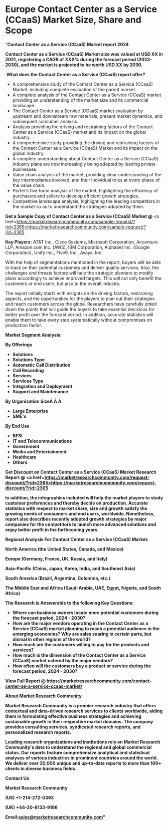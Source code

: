 # Europe Contact Center as a Service (CCaaS) Market Size, Share and Scope
"<strong>Contact Center as a Service (CCaaS) Market report 2024</strong>

<strong>Contact Center as a Service (CCaaS) Market size was valued at USD XX in 2021, registering a CAGR of XXX% during the forecast period (2023-2030), and the market is projected to be worth USD XX by 2030.</strong>

 <strong><b>What does the Contact Center as a Service (CCaaS) report offer?</b></strong>
<ul>
  <li>A comprehensive study of the Contact Center as a Service (CCaaS) Market, including complete evaluation of the parent market.</li>
  <li>A complete analysis of the Contact Center as a Service (CCaaS) market providing an understanding of the market size and its commercial landscape.</li>
  <li>The Contact Center as a Service (CCaaS) market evaluation by upstream and downstream raw materials, present market dynamics, and subsequent consumer analysis.</li>
  <li>Analysis providing the driving and restraining factors of the Contact Center as a Service (CCaaS) market and its impact on the global industry.</li>
  <li>A comprehensive study providing the driving and restraining factors of the Contact Center as a Service (CCaaS) Market and its impact on the global industry.</li>
  <li>A complete understanding about Contact Center as a Service (CCaaS) industry plans are now increasingly being adopted by leading private businesses.</li>
  <li>Value chain analysis of the market, providing clear understanding of the key intermediaries involved, and their individual roles at every phase of the value chain.</li>
  <li>Porter’s five force analysis of the market, highlighting the efficiency of purchasers and sellers to develop efficient growth strategies.</li>
  <li>Competitive landscape analysis, highlighting the leading competitors in the market so as to understand the strategies adopted by them.</li>
</ul>

<strong>Get a Sample Copy of Contact Center as a Service (CCaaS) Market @ </strong><a href=https://marketresearchcommunity.com/sample-request/?rid=2365><u>https://marketresearchcommunity.com/sample-request/?rid=2365</u></a>

<strong>Key Players:</strong> 
AT&amp;T Inc., Cisco Systems, Microsoft Corporation, Accenture LLP, Amazon.com Inc. (AWS), IBM Corporation, Alphabet Inc. (Google Corporation), Unify Inc., Five9, Inc., Avaya, Inc

With the help of segmentations mentioned in the report, buyers will be able to track on their potential customers and deliver quality services. Also, the challenges and threats factors will help the strategic planners to modify plans accordingly to achieve improved targets. This will not only benefit the customers or end users, but also to the overall industry.

The report initially starts with insights on the driving factors, restraining aspects, and the opportunities for the players to plan out their strategies and reach customers across the globe. Researchers have carefully jotted down the points that will guide the buyers to take essential decisions for better profit over the forecast period. In addition, accurate statistics will enable them to take every step systematically without compromises on production factor.

<strong>Market Segment Analysis:</strong>


<strong><strong>By Offerings</strong></h4>
<ul>
 	<li>Solutions</li>
 	<li>Solutions Type</li>
 	<li>Automatic Call Distribution</li>
 	<li>Call Recording</li>
 	<li>Services</li>
 	<li>Services Type</li>
 	<li>Integration and Deployment</li>
 	<li>Support and Maintenance</li>
</ul>
<strong><strong>By Organization SizeÂ Â Â  </strong></h4>
<ul>
 	<li>Large Enterprise</li>
 	<li>SME's</li>
</ul>
<strong><strong>By End Use </strong></h4>
<ul>
 	<li>BFSI</li>
 	<li>IT and Telecommunications</li>
 	<li>Government</li>
 	<li>Media and Entertainment</li>
 	<li>Healthcare</li>
 	<li>Others</li>
</ul>

<strong>Get Discount on Contact Center as a Service (CCaaS) Market Research Report @ </b></strong><a href=https://marketresearchcommunity.com/request-discount/?rid=2365><u>https://marketresearchcommunity.com/request-discount/?rid=2365</u></a>

In addition, the infographics included will help the market players to study customer preferences and thereby decide on production. Accurate statistics with respect to market share, size and growth satisfy the growing needs of consumers and end users, worldwide. Nonetheless, report also describes recently adopted growth strategies by major companies for the competitors to launch more advanced solutions and enjoy better profit in the forthcoming years.

<strong>Regional Analysis For Contact Center as a Service (CCaaS) Market:</strong>

<strong>North America</strong> (the United States, Canada, and Mexico)

<strong>Europe</strong> (Germany, France, UK, Russia, and Italy)

<strong>Asia-Pacific</strong> (China, Japan, Korea, India, and Southeast Asia)

<strong>South America</strong> (Brazil, Argentina, Colombia, etc.)

<strong>The Middle East and Africa</strong> (Saudi Arabia, UAE, Egypt, Nigeria, and South Africa)

<strong>The Research is Answerable to the following Key Questions:</strong>
<ul>
 	<li>Where can business owners locate more potential customers during the forecast period, 2024 - 2030?</li>
 	<li>How are the major vendors operating in the Contact Center as a Service (CCaaS) market planning to reach a potential audience in the emerging economies? Why are sales soaring in certain parts, but dismal in other regions of the world?</li>
 	<li>How much are the customers willing to pay for the products and services?</li>
 	<li>How much is the dimension of the Contact Center as a Service (CCaaS) market catered by the major vendors?</li>
 	<li>How often will the customers buy a product or service during the forecast period, 2024 - 2030?</li>
</ul>

<strong>View Full Report @</strong> <a href=https://marketresearchcommunity.com/contact-center-as-a-service-ccaas-market/>https://marketresearchcommunity.com/contact-center-as-a-service-ccaas-market/</a>

<strong>About Market Research Community</strong>

Market Research Community is a premier research industry that offers contextual and data-driven research services to clients worldwide, aiding them in formulating effective business strategies and achieving sustainable growth in their respective market domains. The company provides consulting services, syndicated research reports, and personalized research reports.

Leading research organizations and institutions rely on Market Research Community's data to understand the regional and global commercial status. Our reports feature comprehensive analytical and statistical analyses of various industries in prominent countries around the world. We deliver over 30,000 unique and up-to-date reports to more than 100+ clients in diverse business fields.

<strong>Contact Us</strong>

<strong>Market Research Community</strong>

(US) +1-214-272-0393

(UK) +44-20-8133-9198

<strong>Email:</strong>sales@marketresearchcommunity.com"
